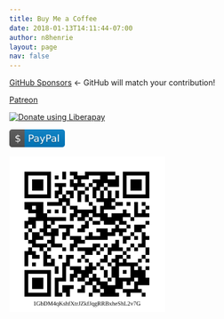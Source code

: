 ```yaml
---
title: Buy Me a Coffee
date: 2018-01-13T14:11:44-07:00
author: n8henrie
layout: page
nav: false
---
```

<a href="https://github.com/sponsors/n8henrie">GitHub Sponsors</a> <- GitHub will match your contribution!

<a href="https://www.patreon.com/n8henrie">Patreon</a>

<script src="https://liberapay.com/n8henrie/widgets/button.js"></script>
<noscript><a href="https://liberapay.com/n8henrie/donate"><img alt="Donate using Liberapay" src="https://liberapay.com/assets/widgets/donate.svg"></a></noscript>

<a href="https://www.paypal.com/cgi-bin/webscr?cmd=_s-xclick&hosted_button_id=PU74QEEFZ2JCW"><img src="/assets/img/paypal.svg" width="100px"></a>

<a href="bitcoin:1GbDM4qKshfXtrJZkfJqgRRBxheShL2v7G?label=n8henrie.com"><img src="/assets/img/n8henrie_bitcoin.svg" width="280px"></a>
